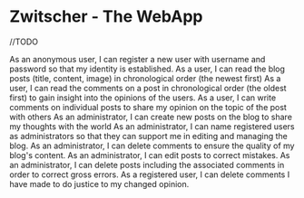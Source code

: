 # Zwitscher - The WebApp

//TODO 

As an anonymous user, I can register a new user with username and password so that my identity is established.
As a user, I can read the blog posts (title, content, image) in chronological order (the newest first)
As a user, I can read the comments on a post in chronological order (the oldest first) to gain insight into the opinions of the users.
As a user, I can write comments on individual posts to share my opinion on the topic of the post with others
As an administrator, I can create new posts on the blog to share my thoughts with the world
As an administrator, I can name registered users as administrators so that they can support me in editing and managing the blog.
As an administrator, I can delete comments to ensure the quality of my blog's content.
As an administrator, I can edit posts to correct mistakes.
As an administrator, I can delete posts including the associated comments in order to correct gross errors.
As a registered user, I can delete comments I have made to do justice to my changed opinion.
